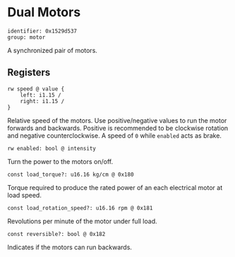 # Dual Motors

    identifier: 0x1529d537
    group: motor

A synchronized pair of motors.

## Registers

    rw speed @ value {
        left: i1.15 /
        right: i1.15 /
    }

Relative speed of the motors. Use positive/negative values to run the motor forwards and backwards.
Positive is recommended to be clockwise rotation and negative counterclockwise. A speed of ``0`` 
while ``enabled`` acts as brake.

    rw enabled: bool @ intensity

Turn the power to the motors on/off.

    const load_torque?: u16.16 kg/cm @ 0x180

Torque required to produce the rated power of an each electrical motor at load speed.

    const load_rotation_speed?: u16.16 rpm @ 0x181

Revolutions per minute of the motor under full load.

    const reversible?: bool @ 0x182

Indicates if the motors can run backwards.

